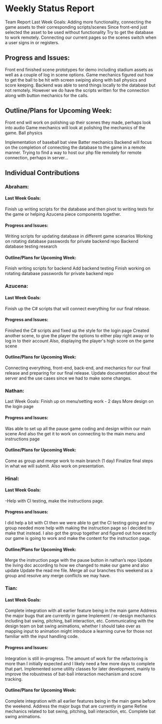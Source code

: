 # Weekly Status Report 

Team Report
Last Week Goals:
  Adding more functionality, connecting the game assets to their corresponding scripts/scenes
Since front-end just selected the asset to be used without functionality
Try to get the database to work remotely.
Connecting our current pages so the scenes switch when a user signs in or registers.

## Progress and Issues:
  Front end finished scene prototypes for demo including stadium assets as well as a couple of log in scene options.
Game mechanics figured out how to get the ball to be hit with screen swiping along with ball physics and score keeping. 
Backend was able to send things locally to the database but not remotely. However we do have the scripts written for the connection along with button mechanics for the calls. 


## Outline/Plans for Upcoming Week:
  Front end will work on polishing up their scenes they made, perhaps look into audio
Game mechanics will look at polishing the mechanics of the game.
Ball physics

Implementation of baseball bat view
Batter mechanics
Backend will focus on the completion of connecting the database to the game in a remote manner. Trying to find a way to host our php file remotely for remote connection, perhaps in server…
	


## Individual Contributions
### Abraham:
#### Last Week Goals:
Finish up writing scripts for the database and then pivot to writing tests for the game or helping Azucena piece components together. 
		
#### Progress and Issues:
Writing scripts for updating database in different game scenarios
Working on rotating database passwords for private backend repo
Backend database testing research

#### Outline/Plans for Upcoming Week:
Finish writing scripts for backend
Add backend testing
Finish working on rotating database passwords for private backend repo

### Azucena:
#### Last Week Goals:
Finish up the C# scripts that will connect everything for our final release. 
		
#### Progress and Issues:
Finished the C# scripts and fixed up the style for the login page
Created another scene, to give the player the options to either play right away or to log in to their account
Also, displaying the player's high score on the game scene


#### Outline/Plans for Upcoming Week:
Connecting everything, front-end, back-end, and mechanics for our final release and preparing for our final release. Update documentation about the server and the use cases since we had to make some changes.

### Nathan:
Last Week Goals:
Finish up on menu/setting work - 2 days
 More design on the login page
 
#### Progress and Issues:
Was able to set up all the pause game coding and design within our main scene 
And also the get it to work on connecting to the main menu and instructions page 

#### Outline/Plans for Upcoming Week:
Come as group and merge work to main branch (1 day)
Finalize final steps in what we will submit.
Also work on presentation.


### Hinal:
#### Last Week Goals:
-Help with CI testing, make the instructions page.

#### Progress and Issues:
I did help a bit with CI then we were able to get the CI testing going and my group needed more help with making the instruction page so I decided to make that instead. I also got the group together and figured out how exactly our game is going to work and make the content for the instruction page.

#### Outline/Plans for Upcoming Week:
Merge the instruction page with the pause button in nathan’s repo
 Update the living doc according to how we changed to make our game and also update
Update the read me file. 
Merge all our branches this weekend as a group and resolve any merge conflicts we may have.

### Tian:
#### Last Week Goals:
Complete integration with all earlier feature being in the main game
Address the major bugs that are currently in game
Implement / re-design mechanics including bat swing, pitching, ball interaction, etc.
Communicating with the design team on bat swing animations, whether I should take over as mapping input to animation might introduce a learning curve for those not familiar with the input handling code.

#### Progress and Issues:
Integration is still in-progress. The amount of work for the refactoring is more than I initially expected and I likely need a few more days to complete that part.
Implemented some utility classes for later development, mainly to improve the robustness of bat-ball interaction mechanism and score tracking.

#### Outline/Plans for Upcoming Week:
Complete integration with all earlier features being in the main game before the weekend.
Address the major bugs that are currently in game
Refine mechanics related to bat swing, pitching, ball interaction, etc.
Complete bat swing animations.

